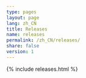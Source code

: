 ```yaml
---
type: pages
layout: page
lang: zh_CN
title: Releases
name: releases
permalink: /zh_CN/releases/
share: false
version: 1
---
```

{% include releases.html %}